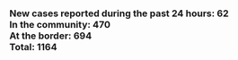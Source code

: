 ### New cases reported during the past 24 hours: 62<br/>In the community: 470<br/>At the border: 694<br/>Total: 1164